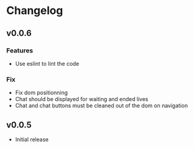 # Changelog

## v0.0.6

### Features

* Use eslint to lint the code

### Fix

* Fix dom positionning
* Chat should be displayed for waiting and ended lives
* Chat and chat buttons must be cleaned out of the dom on navigation

## v0.0.5

* Initial release
